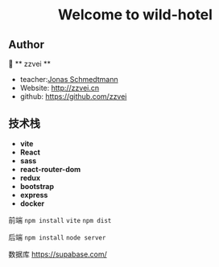 <h1 align="center">Welcome to wild-hotel</h1>

## Author

👤 ** zzvei **

* teacher:<a href="https://www.udemy.com/course/the-ultimate-react-course/">Jonas Schmedtmann </a>
* Website: http://zzvei.cn
* github: https://github.com/zzvei

## 技术栈

* **vite**
* **React**
* **sass**
* **react-router-dom**
* **redux**
* **bootstrap**
* **express**
* **docker**

前端
`npm install`
`vite`
`npm dist`

后端
`npm install`
`node server`

数据库
https://supabase.com/
